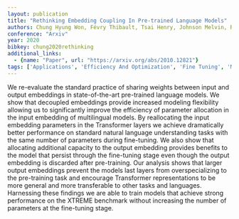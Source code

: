 ```yaml
---
layout: publication
title: "Rethinking Embedding Coupling In Pre-trained Language Models"
authors: Chung Hyung Won, Févry Thibault, Tsai Henry, Johnson Melvin, Ruder Sebastian
conference: "Arxiv"
year: 2020
bibkey: chung2020rethinking
additional_links:
  - {name: "Paper", url: "https://arxiv.org/abs/2010.12821"}
tags: ['Applications', 'Efficiency And Optimization', 'Fine Tuning', 'Model Architecture', 'Pretraining Methods', 'RAG', 'Training Techniques', 'Transformer']
---
```

We re-evaluate the standard practice of sharing weights between input and output embeddings in state-of-the-art pre-trained language models. We show that decoupled embeddings provide increased modeling flexibility allowing us to significantly improve the efficiency of parameter allocation in the input embedding of multilingual models. By reallocating the input embedding parameters in the Transformer layers we achieve dramatically better performance on standard natural language understanding tasks with the same number of parameters during fine-tuning. We also show that allocating additional capacity to the output embedding provides benefits to the model that persist through the fine-tuning stage even though the output embedding is discarded after pre-training. Our analysis shows that larger output embeddings prevent the models last layers from overspecializing to the pre-training task and encourage Transformer representations to be more general and more transferable to other tasks and languages. Harnessing these findings we are able to train models that achieve strong performance on the XTREME benchmark without increasing the number of parameters at the fine-tuning stage.
